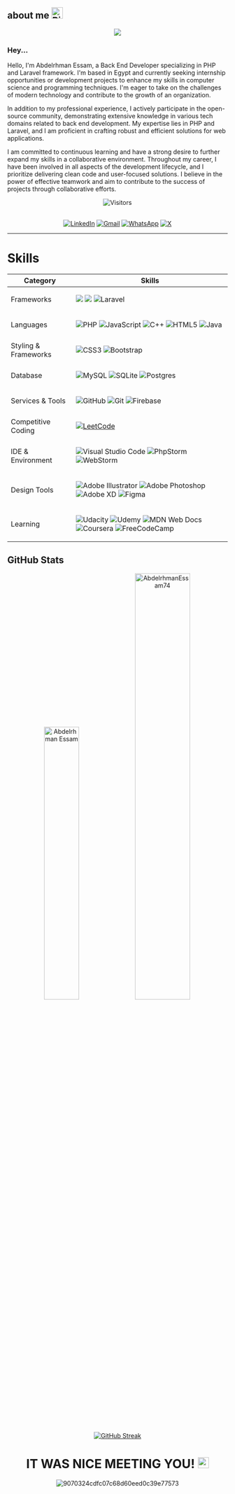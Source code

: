 
##  about me <img src="https://raw.githubusercontent.com/Tarikul-Islam-Anik/Animated-Fluent-Emojis/master/Emojis/Smilies/Right%20Anger%20Bubble.png" alt="Right Anger Bubble" width="26" height="26" />


<div align="center">
  <img src="https://user-images.githubusercontent.com/74038190/212746035-d5c61762-973c-44c0-aec7-887f3b7690e3.gif" />
</div>

### Hey...

<p>
Hello, I'm Abdelrhman Essam, a Back End Developer specializing in PHP and Laravel framework. I'm based in Egypt and currently seeking internship opportunities or development projects to enhance my skills in computer science and programming techniques. I'm eager to take on the challenges of modern technology and contribute to the growth of an organization.

In addition to my professional experience, I actively participate in the open-source community, demonstrating extensive knowledge in various tech domains related to back end development. My expertise lies in PHP and Laravel, and I am proficient in crafting robust and efficient solutions for web applications.

I am committed to continuous learning and have a strong desire to further expand my skills in a collaborative environment. Throughout my career, I have been involved in all aspects of the development lifecycle, and I prioritize delivering clean code and user-focused solutions. I believe in the power of effective teamwork and aim to contribute to the success of projects through collaborative efforts.

</p>

<div align="center" dir="auto">

  ![Visitors](https://api.visitorbadge.io/api/visitors?path=AbdelrhmanEssam74&label=Visitors&countColor=%23263759)
  <br><br>

  <a href="https://www.linkedin.com/in/abdelrhmanessam74/" rel="nofollow">![LinkedIn](https://img.shields.io/badge/linkedin-%230077B5.svg?style=for-the-badge&logo=linkedin&logoColor=white)</a>
  <a href="mailto:abdelrhmanroshdy8@gmail.com">![Gmail](https://img.shields.io/badge/Gmail-D14836?style=for-the-badge&logo=gmail&logoColor=white)</a>
  <a href="https://wa.me/+201028492181" rel="nofollow">![WhatsApp](https://img.shields.io/badge/WhatsApp-25D366?style=for-the-badge&logo=whatsapp&logoColor=white)</a>
  <a href="https://x.com/ABDELRHMA_N74" rel="nofollow">![X](https://img.shields.io/badge/X-%23000000.svg?style=for-the-badge&logo=X&logoColor=white)</a>
</div>


---
<div class="markdown-heading" dir="auto"><h1 class="heading-element" dir="auto">Skills</div>

<markdown-accessiblity-table data-catalyst=""><table>
<thead>
<tr>
<th>Category</th>
<th>Skills</th>
</tr>
</thead>
<tbody>
<tr>
<td>Frameworks</td>
<td>
 
<a target="_blank" rel="noopener noreferrer nofollow" href="https://camo.githubusercontent.com/3467eb8e0dc6bdaa8fa6e979185d371ab39c105ec7bd6a01048806b74378d24c/68747470733a2f2f696d672e736869656c64732e696f2f62616467652f52656163742d3230323332413f7374796c653d666f722d7468652d6261646765266c6f676f3d7265616374266c6f676f436f6c6f723d363144414642"><img src="https://camo.githubusercontent.com/3467eb8e0dc6bdaa8fa6e979185d371ab39c105ec7bd6a01048806b74378d24c/68747470733a2f2f696d672e736869656c64732e696f2f62616467652f52656163742d3230323332413f7374796c653d666f722d7468652d6261646765266c6f676f3d7265616374266c6f676f436f6c6f723d363144414642" data-canonical-src="https://img.shields.io/badge/React-20232A?style=for-the-badge&amp;logo=react&amp;logoColor=61DAFB" style="max-width: 100%;"></a>
 <a target="_blank" rel="noopener noreferrer nofollow" href="https://camo.githubusercontent.com/f661807b4046d822de960b43ec69a1dcf63c918c18676797c8bcac8abe87ae0b/68747470733a2f2f696d672e736869656c64732e696f2f62616467652f6a51756572792d3037363941443f7374796c653d666f722d7468652d6261646765266c6f676f3d6a7175657279266c6f676f436f6c6f723d7768697465"><img src="https://camo.githubusercontent.com/f661807b4046d822de960b43ec69a1dcf63c918c18676797c8bcac8abe87ae0b/68747470733a2f2f696d672e736869656c64732e696f2f62616467652f6a51756572792d3037363941443f7374796c653d666f722d7468652d6261646765266c6f676f3d6a7175657279266c6f676f436f6c6f723d7768697465" data-canonical-src="https://img.shields.io/badge/jQuery-0769AD?style=for-the-badge&amp;logo=jquery&amp;logoColor=white" style="max-width: 100%;"></a> 
![Laravel](https://img.shields.io/badge/laravel-%23FF2D20.svg?style=for-the-badge&logo=laravel&logoColor=white)
 </td>
</tr>
<tr>
<td>Languages</td>
<td>

![PHP](https://img.shields.io/badge/php-%23777BB4.svg?style=for-the-badge&logo=php&logoColor=white)
![JavaScript](https://img.shields.io/badge/javascript-%23323330.svg?style=for-the-badge&logo=javascript&logoColor=%23F7DF1E)
![C++](https://img.shields.io/badge/c++-%2300599C.svg?style=for-the-badge&logo=c%2B%2B&logoColor=white)
![HTML5](https://img.shields.io/badge/html5-%23E34F26.svg?style=for-the-badge&logo=html5&logoColor=white)
![Java](https://img.shields.io/badge/java-%23ED8B00.svg?style=for-the-badge&logo=openjdk&logoColor=white)
 </td>
</tr>
<tr>
<td>Styling &amp; Frameworks</td>
<td>

![CSS3](https://img.shields.io/badge/css3-%231572B6.svg?style=for-the-badge&logo=css3&logoColor=white)
![Bootstrap](https://img.shields.io/badge/bootstrap-%238511FA.svg?style=for-the-badge&logo=bootstrap&logoColor=white)
</td>
</tr>
<tr>
<td>Database</td>
<td>

![MySQL](https://img.shields.io/badge/mysql-4479A1.svg?style=for-the-badge&logo=mysql&logoColor=white)
![SQLite](https://img.shields.io/badge/sqlite-%2307405e.svg?style=for-the-badge&logo=sqlite&logoColor=white)
![Postgres](https://img.shields.io/badge/postgres-%23316192.svg?style=for-the-badge&logo=postgresql&logoColor=white)
</td>
</tr>
<tr>
<td>Services &amp; Tools</td>
<td>

![GitHub](https://img.shields.io/badge/github-%23121011.svg?style=for-the-badge&logo=github&logoColor=white)
![Git](https://img.shields.io/badge/git-%23F05033.svg?style=for-the-badge&logo=git&logoColor=white)
![Firebase](https://img.shields.io/badge/firebase-a08021?style=for-the-badge&logo=firebase&logoColor=ffcd34)
</td>
</tr>
<tr>
<td>Competitive Coding</td>
<td>
<a href="https://leetcode.com/abdelrhman_74/" rel="nofollow">

![LeetCode](https://img.shields.io/badge/LeetCode-000000?style=for-the-badge&logo=LeetCode&logoColor=#d16c06)
</a> 
</td>
</tr>
<tr>
<td>IDE &amp; Environment</td>
<td>

![Visual Studio Code](https://img.shields.io/badge/Visual%20Studio%20Code-0078d7.svg?style=for-the-badge&logo=visual-studio-code&logoColor=white)
![PhpStorm](https://img.shields.io/badge/phpstorm-143?style=for-the-badge&logo=phpstorm&logoColor=black&color=black&labelColor=darkorchid)
![WebStorm](https://img.shields.io/badge/webstorm-143?style=for-the-badge&logo=webstorm&logoColor=white&color=black)
</td>
</tr>
<tr>

<td>Design Tools</td>
<td>

![Adobe Illustrator](https://img.shields.io/badge/adobe%20illustrator-%23FF9A00.svg?style=for-the-badge&logo=adobe%20illustrator&logoColor=white)
![Adobe Photoshop](https://img.shields.io/badge/adobe%20photoshop-%2331A8FF.svg?style=for-the-badge&logo=adobe%20photoshop&logoColor=white)
![Adobe XD](https://img.shields.io/badge/Adobe%20XD-470137?style=for-the-badge&logo=Adobe%20XD&logoColor=#FF61F6)
![Figma](https://img.shields.io/badge/figma-%23F24E1E.svg?style=for-the-badge&logo=figma&logoColor=white)
</td>
</tr>
<tr>
<td>Learning</td>
<td>

![Udacity](https://img.shields.io/badge/Udacity-grey?style=for-the-badge&logo=udacity&logoColor=15B8E6)
![Udemy](https://img.shields.io/badge/Udemy-A435F0?style=for-the-badge&logo=Udemy&logoColor=white)
![MDN Web Docs](https://img.shields.io/badge/MDN_Web_Docs-black?style=for-the-badge&logo=mdnwebdocs&logoColor=white)
![Coursera](https://img.shields.io/badge/Coursera-%230056D2.svg?style=for-the-badge&logo=Coursera&logoColor=white)
![FreeCodeCamp](https://img.shields.io/badge/Freecodecamp-%23123.svg?&style=for-the-badge&logo=freecodecamp&logoColor=green)
</td>
</tr>
</tbody>
</table></markdown-accessiblity-table>


## GitHub Stats

<div align="center">
  <img src="https://github-readme-stats.vercel.app/api/top-langs/?username=AbdelrhmanEssam74&layout=compact&hide_border=true&theme=onedark" width="40%" alt="Abdelrhman Essam " />
    <img src="https://github-readme-stats.vercel.app/api?username=AbdelrhmanEssam74&show_icons=true&theme=onedark&line_height=27" alt="AbdelrhmanEssam74" width="50%" />
</div>

<div align="center" >

[![GitHub Streak](https://streak-stats.demolab.com/?user=AbdelrhmanEssam74&theme=dark)](https://git.io/streak-stats)

</div>


<h1 align="center">IT WAS NICE MEETING YOU! <img src="https://raw.githubusercontent.com/Tarikul-Islam-Anik/Animated-Fluent-Emojis/master/Emojis/Hand%20gestures/Folded%20Hands%20Light%20Skin%20Tone.png" alt="Folded Hands Light Skin Tone" width="25" height="25" /> </h1>


<div align="center" style="width:100%">
  
![9070324cdfc07c68d60eed0c39e77573](https://github.com/user-attachments/assets/0a1a2c7c-671b-41d5-8cc6-4f0d5c5b9018)


</div>

###
